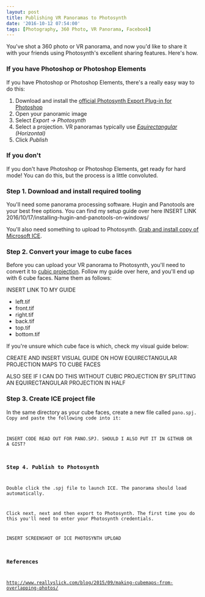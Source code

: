 ```yaml
---
layout: post
title: Publishing VR Panoramas to Photosynth
date: '2016-10-12 07:54:00'
tags: [Photography, 360 Photo, VR Panorama, Facebook]
---
```


You've shot a 360 photo or VR panorama, and now you'd like to share it with your friends using Photosynth's excellent sharing features. Here's how.

### If you have Photoshop or Photoshop Elements

If you have Photoshop or Photoshop Elements, there's a really easy way to do this:

1. Download and install the <a href="http://research.microsoft.com/en-us/um/redmond/groups/ivm/PSPlugin/" target="_blank">official Photosynth Export Plug-in for Photoshop</a>
2. Open your panoramic image
3. Select <i>Export -> Photosynth</i>
4. Select a projection. VR panoramas typically use <i><a href="https://en.wikipedia.org/wiki/Equirectangular_projection" target="_blank">Equirectangular</a> (Horizontal)</i>
5. Click <i>Publish</i>

### If you don't

If you don't have Photoshop or Photoshop Elements, get ready for hard mode! You can do this, but the process is a little convoluted.

### Step 1. Download and install required tooling

You'll need some panorama processing software. Hugin and Panotools are your best free options. You can find my setup guide over here
INSERT LINK 2016/10/17/installing-hugin-and-panotools-on-windows/

You'll also need something to upload to Photosynth. <a href="http://research.microsoft.com/en-us/um/redmond/projects/ice/" target="_blank">Grab and install copy of Microsoft ICE</a>.

### Step 2. Convert your image to cube faces

Before you can upload your VR panorama to Photosynth, you'll need to convert it to <a href="http://wiki.panotools.org/Cubic_Projection" target="_blank">cubic projection</a>. Follow my guide over here, and you'll end up with 6 cube faces. Name them as follows:

INSERT LINK TO MY GUIDE

* left.tif
* front.tif
* right.tif
* back.tif
* top.tif
* bottom.tif

If you're unsure which cube face is which, check my visual guide below:

CREATE AND INSERT VISUAL GUIDE ON HOW EQUIRECTANGULAR PROJECTION MAPS TO CUBE FACES

ALSO SEE IF I CAN DO THIS WITHOUT CUBIC PROJECTION BY SPLITTING AN EQUIRECTANGULAR PROJECTION IN HALF

### Step 3. Create ICE project file

In the same directory as your cube faces, create a new file called <code>pano.spj</a>. Copy and paste the following code into it:

INSERT CODE READ OUT FOR PANO.SPJ. SHOULD I ALSO PUT IT IN GITHUB OR A GIST?

### Step 4. Publish to Photosynth
 
Double click the .spj file to launch ICE. The panorama should load automatically.

Click next, next and then export to Photosynth. The first time you do this you'll need to enter your Photosynth credentials.

INSERT SCREENSHOT OF ICE PHOTOSYNTH UPLOAD

### References
http://www.reallyslick.com/blog/2015/09/making-cubemaps-from-overlapping-photos/